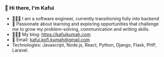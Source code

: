 ### 👋 Hi there, I'm Kafui

- 👨🏾‍💻 I am a software engineer, currently transitioning fully into backend
- 🔭 Passionate about learning and exploring opportunities that challenge me to grow my problem-solving, communication and writing skills.
- 👨🏾‍💻 My blog: https://kafuikumah.com
- 📩 Email: kafui.kofi.kumah@gmail.com
- Technologies: Javascript, Node.js, React, Python, Django, Flask, PHP, Laravel.
 
<!--
**kafuikumah/kafuikumah** is a ✨ _special_ ✨ repository because its `README.md` (this file) appears on your GitHub profile.

Here are some ideas to get you started:

- 🔭 I’m currently working on ...
- 🌱 I’m currently learning ...
- 👯 I’m looking to collaborate on ...
- 🤔 I’m looking for help with ...
- 💬 Ask me about ...
- 📫 How to reach me: ...
- 😄 Pronouns: ...
- ⚡ Fun fact: ...
-->
